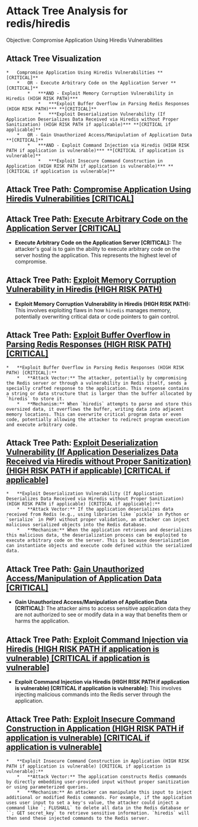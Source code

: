 # Attack Tree Analysis for redis/hiredis

Objective: Compromise Application Using Hiredis Vulnerabilities

## Attack Tree Visualization

```
*   Compromise Application Using Hiredis Vulnerabilities **[CRITICAL]**
    *   OR - Execute Arbitrary Code on the Application Server **[CRITICAL]**
        *   ***AND - Exploit Memory Corruption Vulnerability in Hiredis (HIGH RISK PATH)***
            *   ***Exploit Buffer Overflow in Parsing Redis Responses (HIGH RISK PATH)*** **[CRITICAL]**
            *   ***Exploit Deserialization Vulnerability (If Application Deserializes Data Received via Hiredis without Proper Sanitization) (HIGH RISK PATH if applicable)*** **[CRITICAL if applicable]**
    *   OR - Gain Unauthorized Access/Manipulation of Application Data **[CRITICAL]**
        *   ***AND - Exploit Command Injection via Hiredis (HIGH RISK PATH if application is vulnerable)*** **[CRITICAL if application is vulnerable]**
            *   ***Exploit Insecure Command Construction in Application (HIGH RISK PATH if application is vulnerable)*** **[CRITICAL if application is vulnerable]**
```


## Attack Tree Path: [Compromise Application Using Hiredis Vulnerabilities [CRITICAL]](./attack_tree_paths/compromise_application_using_hiredis_vulnerabilities__critical_.md)



## Attack Tree Path: [Execute Arbitrary Code on the Application Server [CRITICAL]](./attack_tree_paths/execute_arbitrary_code_on_the_application_server__critical_.md)

*   **Execute Arbitrary Code on the Application Server [CRITICAL]:** The attacker's goal is to gain the ability to execute arbitrary code on the server hosting the application. This represents the highest level of compromise.

## Attack Tree Path: [Exploit Memory Corruption Vulnerability in Hiredis (HIGH RISK PATH)](./attack_tree_paths/exploit_memory_corruption_vulnerability_in_hiredis__high_risk_path_.md)

*   **Exploit Memory Corruption Vulnerability in Hiredis (HIGH RISK PATH):** This involves exploiting flaws in how `hiredis` manages memory, potentially overwriting critical data or code pointers to gain control.

## Attack Tree Path: [Exploit Buffer Overflow in Parsing Redis Responses (HIGH RISK PATH) [CRITICAL]](./attack_tree_paths/exploit_buffer_overflow_in_parsing_redis_responses__high_risk_path___critical_.md)

    *   **Exploit Buffer Overflow in Parsing Redis Responses (HIGH RISK PATH) [CRITICAL]:**
        *   **Attack Vector:** The attacker, potentially by compromising the Redis server or through a vulnerability in Redis itself, sends a specially crafted response to the application. This response contains a string or data structure that is larger than the buffer allocated by `hiredis` to store it.
        *   **Mechanism:** When `hiredis` attempts to parse and store this oversized data, it overflows the buffer, writing data into adjacent memory locations. This can overwrite critical program data or even code, potentially allowing the attacker to redirect program execution and execute arbitrary code.

## Attack Tree Path: [Exploit Deserialization Vulnerability (If Application Deserializes Data Received via Hiredis without Proper Sanitization) (HIGH RISK PATH if applicable) [CRITICAL if applicable]](./attack_tree_paths/exploit_deserialization_vulnerability__if_application_deserializes_data_received_via_hiredis_without_a6eee79f.md)

    *   **Exploit Deserialization Vulnerability (If Application Deserializes Data Received via Hiredis without Proper Sanitization) (HIGH RISK PATH if applicable) [CRITICAL if applicable]:**
        *   **Attack Vector:** If the application deserializes data received from Redis (e.g., using libraries like `pickle` in Python or `serialize` in PHP) without proper validation, an attacker can inject malicious serialized objects into the Redis database.
        *   **Mechanism:** When the application retrieves and deserializes this malicious data, the deserialization process can be exploited to execute arbitrary code on the server. This is because deserialization can instantiate objects and execute code defined within the serialized data.

## Attack Tree Path: [Gain Unauthorized Access/Manipulation of Application Data [CRITICAL]](./attack_tree_paths/gain_unauthorized_accessmanipulation_of_application_data__critical_.md)

*   **Gain Unauthorized Access/Manipulation of Application Data [CRITICAL]:** The attacker aims to access sensitive application data they are not authorized to see or modify data in a way that benefits them or harms the application.

## Attack Tree Path: [Exploit Command Injection via Hiredis (HIGH RISK PATH if application is vulnerable) [CRITICAL if application is vulnerable]](./attack_tree_paths/exploit_command_injection_via_hiredis__high_risk_path_if_application_is_vulnerable___critical_if_app_ba17bf4d.md)

*   **Exploit Command Injection via Hiredis (HIGH RISK PATH if application is vulnerable) [CRITICAL if application is vulnerable]:** This involves injecting malicious commands into the Redis server through the application.

## Attack Tree Path: [Exploit Insecure Command Construction in Application (HIGH RISK PATH if application is vulnerable) [CRITICAL if application is vulnerable]](./attack_tree_paths/exploit_insecure_command_construction_in_application__high_risk_path_if_application_is_vulnerable____e8c55e3d.md)

    *   **Exploit Insecure Command Construction in Application (HIGH RISK PATH if application is vulnerable) [CRITICAL if application is vulnerable]:**
        *   **Attack Vector:** The application constructs Redis commands by directly embedding user-provided input without proper sanitization or using parameterized queries.
        *   **Mechanism:** An attacker can manipulate this input to inject additional or modified Redis commands. For example, if the application uses user input to set a key's value, the attacker could inject a command like `; FLUSHALL` to delete all data in the Redis database or ``; GET secret_key` to retrieve sensitive information. `hiredis` will then send these injected commands to the Redis server.

